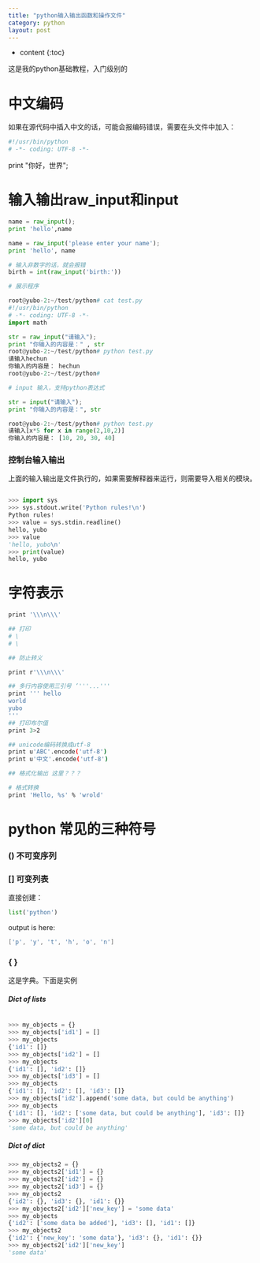 ```yaml
---
title: "python输入输出函数和操作文件"
category: python
layout: post
---
```


* content
{:toc}

这是我的python基础教程，入门级别的

# 中文编码

如果在源代码中插入中文的话，可能会报编码错误，需要在头文件中加入：

```python
#!/usr/bin/python
# -*- coding: UTF-8 -*-
```

print "你好，世界";

# 输入输出raw_input和input

```python
name = raw_input();
print 'hello',name

name = raw_input('please enter your name');
print 'hello', name

# 输入非数字的话，就会报错
birth = int(raw_input('birth:'))

# 展示程序

root@yubo-2:~/test/python# cat test.py
#!/usr/bin/python
# -*- coding: UTF-8 -*-
import math

str = raw_input("请输入");
print "你输入的内容是：" , str
root@yubo-2:~/test/python# python test.py
请输入hechun
你输入的内容是： hechun
root@yubo-2:~/test/python#

# input 输入，支持python表达式

str = input("请输入");
print "你输入的内容是：", str

root@yubo-2:~/test/python# python test.py
请输入[x*5 for x in range(2,10,2)]
你输入的内容是： [10, 20, 30, 40]


```

### 控制台输入输出

上面的输入输出是文件执行的，如果需要解释器来运行，则需要导入相关的模块。

```python

>>> import sys
>>> sys.stdout.write('Python rules!\n')
Python rules!
>>> value = sys.stdin.readline()
hello, yubo
>>> value
'hello, yubo\n'
>>> print(value)
hello, yubo

```

# 字符表示

```bash
print '\\\n\\\'

## 打印
# \
# \

## 防止转义

print r'\\\n\\\'

## 多行内容使用三引号 ‘'''...'''
print ''' hello
world
yubo
'''
## 打印布尔值
print 3>2

## unicode编码转换成utf-8
print u'ABC'.encode('utf-8')
print u'中文'.encode('utf-8')

## 格式化输出 这里？？？

# 格式转换
print 'Hello, %s' % 'wrold'
```

# python 常见的三种符号

### () 不可变序列

### [] 可变列表

直接创建：

```python
list('python')
```

output is here:

```c
['p', 'y', 't', 'h', 'o', 'n']
```

### { }

这是字典。下面是实例

##### Dict of lists

```python

>>> my_objects = {}
>>> my_objects['id1'] = []
>>> my_objects
{'id1': []}
>>> my_objects['id2'] = []
>>> my_objects
{'id1': [], 'id2': []}
>>> my_objects['id3'] = []
>>> my_objects
{'id1': [], 'id2': [], 'id3': []}
>>> my_objects['id2'].append('some data, but could be anything')
>>> my_objects
{'id1': [], 'id2': ['some data, but could be anything'], 'id3': []}
>>> my_objects['id2'][0]
'some data, but could be anything'
```

##### Dict of dict

```python
>>> my_objects2 = {}
>>> my_objects2['id1'] = {}
>>> my_objects2['id2'] = {}
>>> my_objects2['id3'] = {}
>>> my_objects2
{'id2': {}, 'id3': {}, 'id1': {}}
>>> my_objects2['id2']['new_key'] = 'some data'
>>> my_objects
{'id2': ['some data be added'], 'id3': [], 'id1': []}
>>> my_objects2
{'id2': {'new_key': 'some data'}, 'id3': {}, 'id1': {}}
>>> my_objects2['id2']['new_key']
'some data'
```






